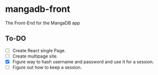 # mangadb-front
The Front-End for the MangaDB app

## To-DO
- [ ] Create React single Page.
- [ ] Create multipage site.
- [X] Figure way to hash username and password and use it for a session.
- [ ] Figure out how to keep a session.
